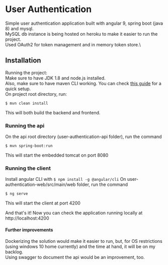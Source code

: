 # User Authentication

Simple user authentication application built with angular 9, spring boot (java 8) and mysql.\
MySQL db instance is being hosted on heroku to make it easier to run the project.\
Used OAuth2 for token management and in memory token store.\
 

## Installation

Running the project:\
Make sure to have JDK 1.8 and node.js installed.\
Also, make sure to have maven CLI working. You can check [this guide](https://www.baeldung.com/install-maven-on-windows-linux-mac) for a quick setup.\
On project root directory, run:
```
$ mvn clean install
```
This will both build the backend and frontend.

### Running the api
On the api root directory (user-authentication-api folder), run the command
```
$ mvn spring-boot:run
```
This will start the embedded tomcat on port 8080

### Running the client
Install angular CLI with ```$ npm install -g @angular/cli```
On user-authentication-web/src/main/web folder, run the command
```
$ ng serve
```
This will start the client at port 4200

And that's it! Now you can check the application running locally at http://localhost:4200

#### Further improvements
Dockerizing the solution would make it easier to run, but, for OS restrictions (using windows 10 home currently) and the time at hand, it will be on my backlog.\
Using swagger to document the api would be an improvement, too.
